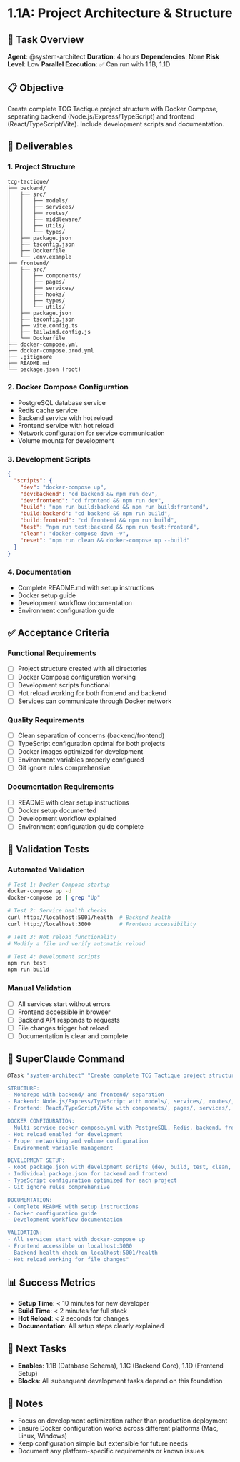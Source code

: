 # 1.1A: Project Architecture & Structure

## 🎯 Task Overview
**Agent**: @system-architect
**Duration**: 4 hours
**Dependencies**: None
**Risk Level**: Low
**Parallel Execution**: ✅ Can run with 1.1B, 1.1D

## 📋 Objective
Create complete TCG Tactique project structure with Docker Compose, separating backend (Node.js/Express/TypeScript) and frontend (React/TypeScript/Vite). Include development scripts and documentation.

## 🎯 Deliverables

### 1. Project Structure
```
tcg-tactique/
├── backend/
│   ├── src/
│   │   ├── models/
│   │   ├── services/
│   │   ├── routes/
│   │   ├── middleware/
│   │   ├── utils/
│   │   └── types/
│   ├── package.json
│   ├── tsconfig.json
│   ├── Dockerfile
│   └── .env.example
├── frontend/
│   ├── src/
│   │   ├── components/
│   │   ├── pages/
│   │   ├── services/
│   │   ├── hooks/
│   │   ├── types/
│   │   └── utils/
│   ├── package.json
│   ├── tsconfig.json
│   ├── vite.config.ts
│   ├── tailwind.config.js
│   └── Dockerfile
├── docker-compose.yml
├── docker-compose.prod.yml
├── .gitignore
├── README.md
└── package.json (root)
```

### 2. Docker Compose Configuration
- PostgreSQL database service
- Redis cache service
- Backend service with hot reload
- Frontend service with hot reload
- Network configuration for service communication
- Volume mounts for development

### 3. Development Scripts
```json
{
  "scripts": {
    "dev": "docker-compose up",
    "dev:backend": "cd backend && npm run dev",
    "dev:frontend": "cd frontend && npm run dev",
    "build": "npm run build:backend && npm run build:frontend",
    "build:backend": "cd backend && npm run build",
    "build:frontend": "cd frontend && npm run build",
    "test": "npm run test:backend && npm run test:frontend",
    "clean": "docker-compose down -v",
    "reset": "npm run clean && docker-compose up --build"
  }
}
```

### 4. Documentation
- Complete README.md with setup instructions
- Docker setup guide
- Development workflow documentation
- Environment configuration guide

## ✅ Acceptance Criteria

### Functional Requirements
- [ ] Project structure created with all directories
- [ ] Docker Compose configuration working
- [ ] Development scripts functional
- [ ] Hot reload working for both frontend and backend
- [ ] Services can communicate through Docker network

### Quality Requirements
- [ ] Clean separation of concerns (backend/frontend)
- [ ] TypeScript configuration optimal for both projects
- [ ] Docker images optimized for development
- [ ] Environment variables properly configured
- [ ] Git ignore rules comprehensive

### Documentation Requirements
- [ ] README with clear setup instructions
- [ ] Docker setup documented
- [ ] Development workflow explained
- [ ] Environment configuration guide complete

## 🧪 Validation Tests

### Automated Validation
```bash
# Test 1: Docker Compose startup
docker-compose up -d
docker-compose ps | grep "Up"

# Test 2: Service health checks
curl http://localhost:5001/health  # Backend health
curl http://localhost:3000         # Frontend accessibility

# Test 3: Hot reload functionality
# Modify a file and verify automatic reload

# Test 4: Development scripts
npm run test
npm run build
```

### Manual Validation
- [ ] All services start without errors
- [ ] Frontend accessible in browser
- [ ] Backend API responds to requests
- [ ] File changes trigger hot reload
- [ ] Documentation is clear and complete

## 🔧 SuperClaude Command

```bash
@Task "system-architect" "Create complete TCG Tactique project structure with Docker Compose setup for development. Include:

STRUCTURE:
- Monorepo with backend/ and frontend/ separation
- Backend: Node.js/Express/TypeScript with models/, services/, routes/, middleware/
- Frontend: React/TypeScript/Vite with components/, pages/, services/, hooks/

DOCKER CONFIGURATION:
- Multi-service docker-compose.yml with PostgreSQL, Redis, backend, frontend
- Hot reload enabled for development
- Proper networking and volume configuration
- Environment variable management

DEVELOPMENT SETUP:
- Root package.json with development scripts (dev, build, test, clean, reset)
- Individual package.json for backend and frontend
- TypeScript configuration optimized for each project
- Git ignore rules comprehensive

DOCUMENTATION:
- Complete README with setup instructions
- Docker configuration guide
- Development workflow documentation

VALIDATION:
- All services start with docker-compose up
- Frontend accessible on localhost:3000
- Backend health check on localhost:5001/health
- Hot reload working for file changes"
```

## 📊 Success Metrics
- **Setup Time**: < 10 minutes for new developer
- **Build Time**: < 2 minutes for full stack
- **Hot Reload**: < 2 seconds for changes
- **Documentation**: All setup steps clearly explained

## 🔗 Next Tasks
- **Enables**: 1.1B (Database Schema), 1.1C (Backend Core), 1.1D (Frontend Setup)
- **Blocks**: All subsequent development tasks depend on this foundation

## 📝 Notes
- Focus on development optimization rather than production deployment
- Ensure Docker configuration works across different platforms (Mac, Linux, Windows)
- Keep configuration simple but extensible for future needs
- Document any platform-specific requirements or known issues
